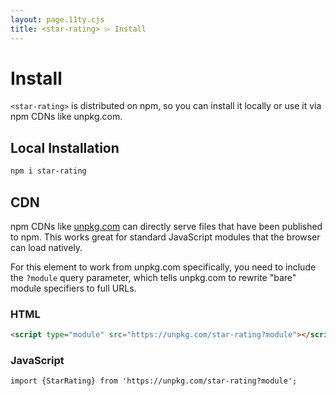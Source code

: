 ```yaml
---
layout: page.11ty.cjs
title: <star-rating> ⌲ Install
---
```


# Install

`<star-rating>` is distributed on npm, so you can install it locally or use it via npm CDNs like unpkg.com.

## Local Installation

```bash
npm i star-rating
```

## CDN

npm CDNs like [unpkg.com]() can directly serve files that have been published to npm. This works great for standard JavaScript modules that the browser can load natively.

For this element to work from unpkg.com specifically, you need to include the `?module` query parameter, which tells unpkg.com to rewrite "bare" module specifiers to full URLs.

### HTML

```html
<script type="module" src="https://unpkg.com/star-rating?module"></script>
```

### JavaScript

```html
import {StarRating} from 'https://unpkg.com/star-rating?module';
```
